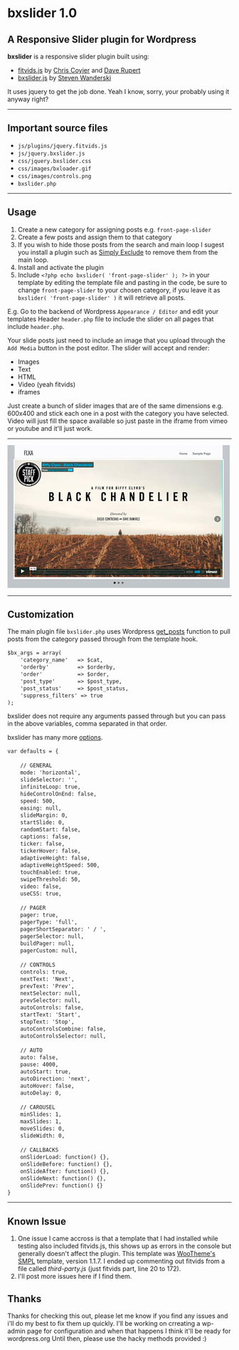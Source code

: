 bxslider 1.0
============

A Responsive Slider plugin for Wordpress
----------------------------------------

__bxslider__ is a responsive slider plugin built using:

*	[fitvids.js](http://fitvidsjs.com/) by [Chris Coyier](http://css-tricks.com "CSS-Tricks") and [Dave Rupert](http://daverupert.com "Paravel")
*	[bxslider.js](http://bxslider.com/) by [Steven Wanderski](http://stevenwanderski.com "bxSlider")

It uses jquery to get the job done. Yeah I know, sorry, your probably using it anyway right?

* * *

Important source files
----------------------

*	`js/plugins/jquery.fitvids.js`
*	`js/jquery.bxslider.js`
*	`css/jquery.bxslider.css`
*	`css/images/bxloader.gif`
*	`css/images/controls.png`
*	`bxslider.php`

* * *

Usage
-----

1.	Create a new category for assigning posts e.g. `front-page-slider`
2.	Create a few posts and assign them to that category
3.	If you wish to hide those posts from the search and main loop I sugest you install a plugin such as [Simply Exclude](http://www.codehooligans.com/projects/wordpress/simply-exclude/) to remove them from the main loop.
4.	Install and activate the plugin
5.	Include `<?php echo bxslider( 'front-page-slider' ); ?>` in your template by editing the template file and pasting in the code, be sure to change `front-page-slider` to your chosen category, if you leave it as `bxslider( 'front-page-slider' )` it will retrieve all posts.


E.g. Go to the backend of Wordpress `Appearance / Editor` and edit your templates Header `header.php` file to include the slider on all pages that include `header.php`.

Your slide posts just need to include an image that you upload through the `Add Media` button in the post editor. 
The slider will accept and render: 
*	Images
*	Text
*	HTML
*	Video (yeah fitvids)
*	iframes

Just create a bunch of slider images that are of the same dimensions e.g. 600x400 and stick each one in a post with the category you have selected. Video will just fill the space available so just paste in the iframe from vimeo or youtube and it'll just work.

* * *

![Example Image of bxslider plugin](/img/screenshot.jpg "Example of bxslider with vimeo video")

* * *

Customization
-------------

The main plugin file `bxslider.php` uses Wordpress [get_posts](http://codex.wordpress.org/Template_Tags/get_posts) function to pull posts from the category passed through from the template hook.

    $bx_args = array(
        'category_name'   => $cat,
        'orderby'         => $orderby,
        'order'           => $order,
        'post_type'       => $post_type,
        'post_status'     => $post_status,
        'suppress_filters' => true 
    );

bxslider does not require any arguments passed through but you can pass in the above variables, comma separated in that order.

bxslider has many more [options](http://bxslider.com/options).

	var defaults = {
		
		// GENERAL
		mode: 'horizontal',
		slideSelector: '',
		infiniteLoop: true,
		hideControlOnEnd: false,
		speed: 500,
		easing: null,
		slideMargin: 0,
		startSlide: 0,
		randomStart: false,
		captions: false,
		ticker: false,
		tickerHover: false,
		adaptiveHeight: false,
		adaptiveHeightSpeed: 500,
		touchEnabled: true,
		swipeThreshold: 50,
		video: false,
		useCSS: true,
		
		// PAGER
		pager: true,
		pagerType: 'full',
		pagerShortSeparator: ' / ',
		pagerSelector: null,
		buildPager: null,
		pagerCustom: null,
		
		// CONTROLS
		controls: true,
		nextText: 'Next',
		prevText: 'Prev',
		nextSelector: null,
		prevSelector: null,
		autoControls: false,
		startText: 'Start',
		stopText: 'Stop',
		autoControlsCombine: false,
		autoControlsSelector: null,
		
		// AUTO
		auto: false,
		pause: 4000,
		autoStart: true,
		autoDirection: 'next',
		autoHover: false,
		autoDelay: 0,
		
		// CAROUSEL
		minSlides: 1,
		maxSlides: 1,
		moveSlides: 0,
		slideWidth: 0,
		
		// CALLBACKS
		onSliderLoad: function() {},
		onSlideBefore: function() {},
		onSlideAfter: function() {},
		onSlideNext: function() {},
		onSlidePrev: function() {}
	}

* * *

Known Issue
-----------

1.	One issue I came accross is that a template that I had installed while testing also included fitvids.js, this shows up as errors in the console but generally doesn't affect the plugin. This template was [WooTheme's SMPL](http://www.woothemes.com/products/smpl/) template, version 1.1.7. I ended up commenting out fitvids from a file called *third-party.js* (just fitvids part, line 20 to 172).
2.	I'll post more issues here if I find them.

Thanks
------

Thanks for checking this out, please let me know if you find any issues and i'll do my best to fix them up quickly.
I'll be working on crreating a wp-admin page for configuration and when that happens I think it'll be ready for wordpress.org
Until then, please use the hacky methods provided :)